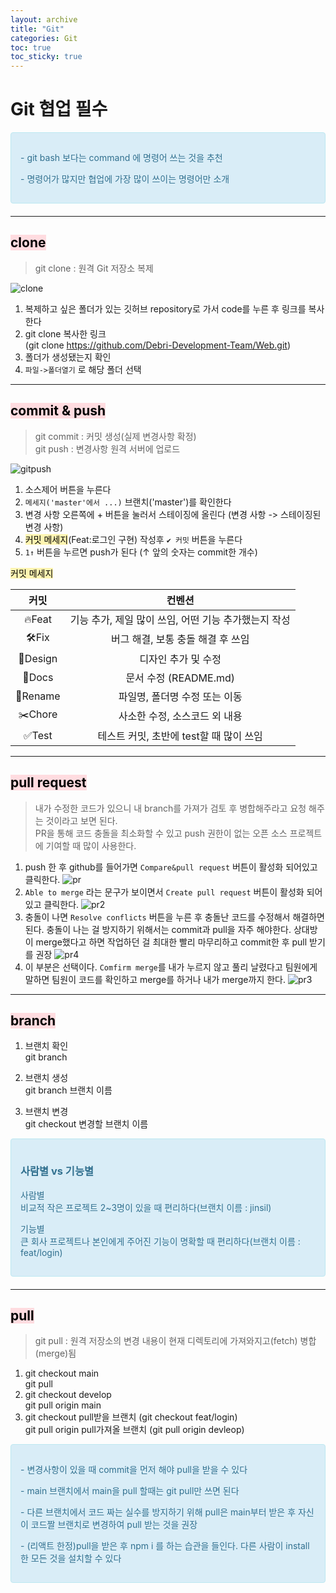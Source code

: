 ```yaml
---
layout: archive
title: "Git"
categories: Git
toc: true
toc_sticky: true
---
```


# Git 협업 필수

<div style="padding: 15px; border: 1px solid transparent; border-color: transparent; margin-bottom: 20px; border-radius: 4px; color: #31708f; background-color: #d9edf7; border-color: #bce8f1;">
  <p>- git bash 보다는 command  에 명령어 쓰는 것을 추천</p>
  <p>- 명령어가 많지만 협업에 가장 많이 쓰이는 명령어만 소개</p>
</div>

---

## <mark style='background-color: #ffdce0'> clone </mark>

> git clone : 원격 Git 저장소 복제

![clone](https://user-images.githubusercontent.com/63334368/188298698-d79ef334-fc50-4a0d-9b33-0e3f65e5c77e.png)

1. 복제하고 싶은 폴더가 있는 깃허브 repository로 가서 code를 누른 후 링크를 복사한다
2. git clone 복사한 링크  
   (git clone https://github.com/Debri-Development-Team/Web.git)
3. 폴더가 생성됐는지 확인
4. `파일->폴더열기` 로 해당 폴더 선택

---

## <mark style='background-color: #ffdce0'> commit & push </mark>

> git commit : 커밋 생성(실제 변경사항 확정)  
> git push : 변경사항 원격 서버에 업로드

![gitpush](https://user-images.githubusercontent.com/63334368/188297645-2c215df8-215f-4910-b09f-9b8ca113c49e.png)

1. 소스제어 버튼을 누른다
2. `메세지('master'에서 ...)` 브랜치('master')를 확인한다
3. 변경 사항 오른쪽에 + 버튼을 눌러서 스테이징에 올린다 (변경 사항 -> 스테이징된 변경 사항)
4. <mark style='background-color: #fff5b1'>커밋 메세지</mark>(Feat:로그인 구현) 작성후 `✔ 커밋` 버튼을 누른다
5. `1↑` 버튼을 누르면 push가 된다 (↑ 앞의 숫자는 commit한 개수)

<mark style='background-color: #fff5b1'>커밋 메세지</mark>

| **커밋** |                        컨벤션                        |
| :------: | :--------------------------------------------------: |
|  🔥Feat  | 기능 추가, 제일 많이 쓰임, 어떤 기능 추가했는지 작성 |
|   🛠Fix   |          버그 해결, 보통 충돌 해결 후 쓰임           |
| 🎨Design |                 디자인 추가 및 수정                  |
|  📝Docs  |                문서 수정 (README.md)                 |
| 🚚Rename |            파일명, 폴더명 수정 또는 이동             |
| ✂️Chore  |            사소한 수정, 소스코드 외 내용             |
|  ✅Test  |       테스트 커밋, 초반에 test할 때 많이 쓰임        |

---

## <mark style='background-color: #ffdce0'> pull request </mark>

> 내가 수정한 코드가 있으니 내 branch를 가져가 검토 후 병합해주라고 요청 해주는 것이라고 보면 된다.  
> PR을 통해 코드 충돌을 최소화할 수 있고 push 권한이 없는 오픈 소스 프로젝트에 기여할 때 많이 사용한다.

1. push 한 후 github를 들어가면 `Compare&pull request` 버튼이 활성화 되어있고 클릭한다.
   ![pr](https://user-images.githubusercontent.com/63334368/188300870-74e8c436-a2f6-4782-a8df-5e541053d109.png)
2. `Able to merge` 라는 문구가 보이면서 `Create pull request` 버튼이 활성화 되어있고 클릭한다.
   ![pr2](https://user-images.githubusercontent.com/63334368/188300873-5c9864da-5294-4c64-a742-ab18abb0d7e5.png)
3. 충돌이 나면 `Resolve conflicts` 버튼을 누른 후 충돌난 코드를 수정해서 해결하면 된다.
   충돌이 나는 걸 방지하기 위해서는 commit과 pull을 자주 해야한다. 상대방이 merge했다고 하면 작업하던 걸 최대한 빨리 마무리하고 commit한 후 pull 받기를 권장
   ![pr4](https://user-images.githubusercontent.com/63334368/188301117-5d67d44f-191e-4ae6-9679-9d162a7dacb8.png)
4. 이 부분은 선택이다. `Comfirm merge`를 내가 누르지 않고 풀리 날렸다고 팀원에게 말하면 팀원이 코드를 확인하고 merge를 하거나 내가 merge까지 한다.
   ![pr3](https://user-images.githubusercontent.com/63334368/188300877-0dc1bfe1-65de-45b4-b195-62ea823c55f4.png)

---

## <mark style='background-color: #ffdce0'> branch </mark>

1. 브랜치 확인  
   git branch

2. 브랜치 생성  
   git branch 브랜치 이름

3. 브랜치 변경  
   git checkout 변경할 브랜치 이름

<div style="padding: 15px; border: 1px solid transparent; border-color: transparent; margin-bottom: 20px; border-radius: 4px; color: #31708f; background-color: #d9edf7; border-color: #bce8f1;">
  <h3>사람별 vs 기능별</h3>
  <p>사람별<br>비교적 작은 프로젝트 2~3명이 있을 때 편리하다(브랜치 이름 : jinsil)</p>
  <p>기능별<br>큰 회사 프로젝트나 본인에게 주어진 기능이 명확할 때 편리하다(브랜치 이름 : feat/login)</p>
</div>

---

## <mark style='background-color: #ffdce0'> pull </mark>

> git pull : 원격 저장소의 변경 내용이 현재 디렉토리에 가져와지고(fetch) 병합(merge)됨

1. git checkout main  
   git pull
2. git checkout develop  
   git pull origin main
3. git checkout pull받을 브랜치 (git checkout feat/login)  
   git pull origin pull가져올 브랜치 (git pull origin devleop)

<div style="padding: 15px; border: 1px solid transparent; border-color: transparent; margin-bottom: 20px; border-radius: 4px; color: #31708f; background-color: #d9edf7; border-color: #bce8f1;">
  <p>- 변경사항이 있을 때 commit을 먼저 해야 pull을 받을 수 있다</p>
  <p>- main 브랜치에서 main을 pull 할때는 git pull만 쓰면 된다</p>
  <p>- 다른 브랜치에서 코드 짜는 실수를 방지하기 위해 pull은 main부터 받은 후 자신이 코드짤 브랜치로 변경하여 pull 받는 것을 권장</p>
  <p>- (리액트 한정)pull을 받은 후 npm i 를 하는 습관을 들인다. 다른 사람이 install한 모든 것을 설치할 수 있다</p>
</div>
